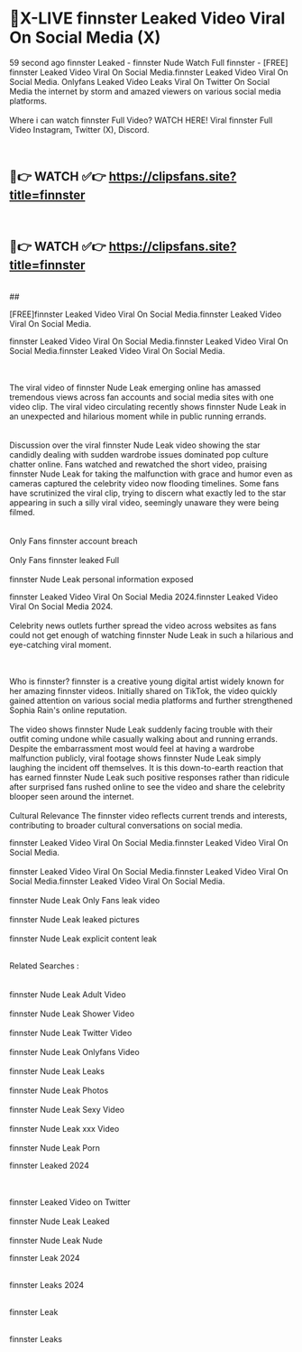 # 🔴X-LIVE finnster Leaked Video Viral On Social Media (X)<br>


59 second ago finnster Leaked  - finnster Nude  Watch Full finnster - [FREE] finnster Leaked Video Viral On Social Media.finnster Leaked Video Viral On Social Media.   Onlyfans Leaked Video Leaks Viral On Twitter On Social Media the internet by storm and amazed viewers on various social media platforms. <br><br>
Where i can watch finnster Full Video? WATCH HERE! Viral finnster Full Video Instagram, Twitter (X), Discord. <br>


 <br>

##  🔴👉 WATCH ✅👉  <a href="https://clipsfans.site?title=finnster&ref=git">https://clipsfans.site?title=finnster</a> <br>
  <br>

##  🔴👉 WATCH ✅👉  <a href="https://clipsfans.site?title=finnster&ref=git">https://clipsfans.site?title=finnster</a> <br>
  <br>
  ##



[FREE]finnster Leaked Video Viral On Social Media.finnster Leaked Video Viral On Social Media. <br>

finnster Leaked Video Viral On Social Media.finnster Leaked Video Viral On Social Media.finnster Leaked Video Viral On Social Media. <br>


  <br>

  <br>
The viral video of finnster Nude Leak emerging online has amassed tremendous views across fan accounts and social media sites with one video clip. The viral video circulating recently shows finnster Nude Leak in an unexpected and hilarious moment while in public running errands.<br>
<br>


<br>
Discussion over the viral finnster Nude Leak video showing the star candidly dealing with sudden wardrobe issues dominated pop culture chatter online. Fans watched and rewatched the short video, praising finnster Nude Leak for taking the malfunction with grace and humor even as cameras captured the celebrity video now flooding timelines. Some fans have scrutinized the viral clip, trying to discern what exactly led to the star appearing in such a silly viral video, seemingly unaware they were being filmed.<br>
<br>
<br> 
Only Fans finnster account breach<br>
<br>
Only Fans finnster leaked Full <br>
<br>
finnster Nude Leak personal information exposed<br>

finnster Leaked Video Viral On Social Media 2024.finnster Leaked Video Viral On Social Media 2024. <br>
<br>
Celebrity news outlets further spread the video across websites as fans could not get enough of watching finnster Nude Leak in such a hilarious and eye-catching viral moment.<br>
<br>

<br>
Who is finnster? finnster is a creative young digital artist widely known for her amazing finnster videos. Initially shared on TikTok, the video quickly gained attention on various social media platforms and further strengthened Sophia Rain's online reputation.<br>
<br>
The video shows finnster Nude Leak suddenly facing trouble with their outfit coming undone while casually walking about and running errands. Despite the embarrassment most would feel at having a wardrobe malfunction publicly, viral footage shows finnster Nude Leak simply laughing the incident off themselves. It is this down-to-earth reaction that has earned finnster Nude Leak such positive responses rather than ridicule after surprised fans rushed online to see the video and share the celebrity blooper seen around the internet.<br>
<br>
Cultural Relevance The finnster video reflects current trends and interests, contributing to broader cultural conversations on social media.<br>

finnster Leaked Video Viral On Social Media.finnster Leaked Video Viral On Social Media.<br>
<br>
finnster Leaked Video Viral On Social Media.finnster Leaked Video Viral On Social Media.finnster Leaked Video Viral On Social Media.<br>
<br>
finnster Nude Leak Only Fans leak video<br>
<br>
finnster Nude Leak leaked pictures<br>
<br>
finnster Nude Leak explicit content leak<br>


<br>
Related Searches :<br>
<br>

<br>
finnster Nude Leak Adult Video<br>
<br>
finnster Nude Leak Shower Video<br>
<br>
finnster Nude Leak Twitter Video<br>
<br>
finnster Nude Leak Onlyfans Video<br>
<br>
finnster Nude Leak Leaks<br>
<br>
finnster Nude Leak Photos<br>

<br>
finnster Nude Leak Sexy Video<br>
<br>
finnster Nude Leak xxx Video<br>
<br>
finnster Nude Leak Porn<br>

finnster  Leaked 2024 <br> <br>
<br>

finnster Leaked Video on Twitter <br>
<br>
finnster Nude Leak Leaked<br>
<br>
finnster Nude Leak Nude<br>


finnster  Leak 2024 <br> <br>



finnster  Leaks 2024 <br> <br>



 
finnster  Leak<br> <br>



finnster  Leaks<br> <br>





</p>




 



</p>










